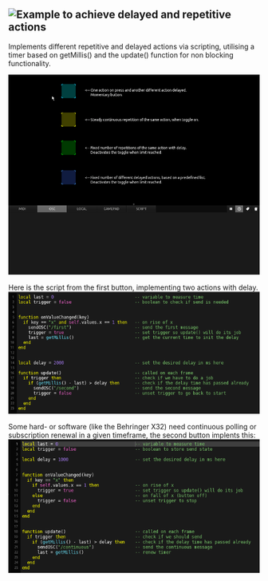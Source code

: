 ## ![Example to achieve delayed and repetitive actions](delayed_and_repetitive_actions.tosc)

Implements different repetitive and delayed actions via scripting, utilising a timer based on getMillis() and the update() function for non blocking functionality.

![delayed repetive actions](pics/preview_1.gif)


Here is the script from the first button, implementing two actions with delay.
![script1](pics/script_1.png)

Some hard- or software (like the Behringer X32) need continuous polling or subscription renewal in a given timeframe, the second button implents this:
![script1](pics/script_2.png)
